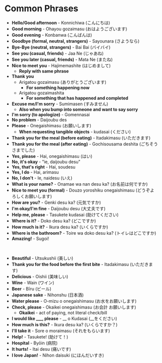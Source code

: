 # Common Phrases
- **Hello/Good afternoon** - Konnichiwa (こんにちは)
- **Good morning** - Ohayou gozaimasu (おはようございます)
- **Good evening** - Konbanwa (こんばんは)
- **Goodbye (formal, neutral, strangers)** - Sayounara (さようなら)
- **Bye-Bye (neutral, strangers)** - Bai Bai (バイバイ)
- **See you (casual, friends)** - Jaa Ne (じゃあね)
- **See you later (casual, friends)** - Mata Ne (またね)
- **Nice to meet you** - Hajimemashite (はじめまして)
  - **Reply with same phrase**
- **Thank you**
  - Arigatou gozaimasu (ありがとうございます)
    - **For something happening now**
  - Arigatou gozaimashita
    - **For something that has happened and completed**
- **Excuse me/I'm sorry** - Sumimasen (すみません)
  - **Also when you bump into someone and want to say sorry**
- **I'm sorry (to apologize)** - Gomennasai
- **No problem** - Daijoubu des
- **Please** - Onegaishimasu (お願いします)
  - **When requesting tangible objects** - kudasai (ください)
- **Thank you for the meal (before eating)** - Itadakimasu (いただきます)
- **Thank you for the meal (after eating)** - Gochisousama deshita (ごちそうさまでした)
- **Yes, please** - Hai, onegaishimasu (はい)
- **No, it's okay** - "ie, daijoubu desu"
- **Yes, that's right** - Hai, soudesu
- **Yes, I do** - Hai, arimasu
- **No, I don't** - Ie, naidesu (いえ)
- **What is your name?** - Onamae wa nan desu ka? (お名前は何ですか)
- **Nice to meet you (formal)** - Douzo yoroshiku onegaishimasu (どうぞよろしくお願いします)
- **How are you?** - Genki desu ka? (元気ですか)
- **I'm okay/I'm fine** - Daijoubu desu (大丈夫です)
- **Help me, please** - Tasukete kudasai (助けてください)
- **Where is it?** - Doko desu ka? (どこですか)
- **How much is it?** - Ikura desu ka? (いくらですか)
- **Where is the bathroom?** - Toire wa doko desu ka? (トイレはどこですか)
- **Amazing!** - Sugoi!

<br/>

- **Beautiful** - Utsukushii (美しい)
- **Thank you for the food before the first bite** - Itadakimasu (いただきます)
- **Delicious** - Oishii (美味しい)
- **Wine** - Wain (ワイン) 
- **Beer** - Bīru (ビール) 
- **Japanese sake** - Nihonshu (日本酒) 
- **Water please** - O-mizu o onegaishimasu (お水をお願いします) 
- **Check, please** - Okaikei onegaishimasu (お会計 お願いします)
  - **Okaikei** - act of paying, not literal check/bill
- **I would like ___, please** - __ o Kudasai (__をください) 
- **How much is this?** - Ikura desu ka? (いくらですか？) 
- **I'll take it** - Sore o moraimasu (それをもらいます) 
- **Help!** - Tasukete! (助けて！) 
- **Hospital** - Byōin (病院) 
- **It hurts!** - Itai desu (痛いです) 
- **I love Japan!** - Nihon daisuki (にほんだいすき)
